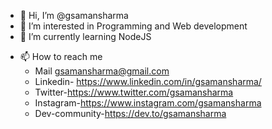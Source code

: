 - 👋 Hi, I’m @gsamansharma
- 👀 I’m interested in Programming and Web development
- 🌱 I’m currently learning NodeJS
<!---- 💞️ I’m looking to collaborate on ...--->
- 📫 How to reach me
  - Mail gsamansharma@gmail.com
  - Linkedin- https://www.linkedin.com/in/gsamansharma/
  - Twitter-https://www.twitter.com/gsamansharma
  - Instagram-https://www.instagram.com/gsamansharma
  - Dev-community-https://dev.to/gsamansharma
  <!---
gsamansharma/gsamansharma is a ✨ special ✨ repository because its `README.md` (this file) appears on your GitHub profile.
You can click the Preview link to take a look at your changes.
--->
